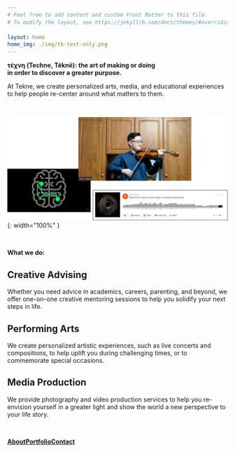```yaml
---
# Feel free to add content and custom Front Matter to this file.
# To modify the layout, see https://jekyllrb.com/docs/themes/#overriding-theme-defaults

layout: home
home_img: ./img/tk-text-only.png
---
```


<p class="cta"><b>τέχνη (Techne, Ték​nē): the art of making or doing
<br>in order to discover a greater purpose.</b></p>

<p class="lead lead--center" markdown="1">At Tekne, we create personalized arts, media, and educational experiences
<br>to help people re-center around what matters to them.</p>

<br>

![image](/img/samples.png){: width="100%" }

<br>

<p class="cta"><b>What we do:</b></p>

<section class="grid grid--small home-highlights">
  <div>
    <h2><b>Creative Advising</b></h2>
    <p>Whether you need advice in academics, careers, parenting, and beyond, we offer one-on-one creative mentoring sessions to help you solidify your next steps in life.</p>
  </div>

  <div>
    <h2><b>Performing Arts</b></h2>
    <p>We create personalized artistic experiences, such as live concerts and compositions, to help uplift you during challenging times, or to commemorate special occasions.</p>
  </div>

  <div>
    <h2><b>Media Production</b></h2>
    <p>We provide photography and video production services to help you re-envision yourself in a greater light and show the world a new perspective to your life story.</p>
  </div>

</section>

<br>

<p class="cta"><a href="{{ '/about/' | relative_url }}" class="button"><b>About</b></a><a href="{{ '/portfolio/' | relative_url }}" class="button"><b>Portfolio</b></a><a href="{{ '/contact/' | relative_url }}" class="button"><b>Contact</b></a></p>